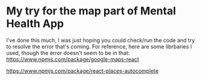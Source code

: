 # My try for the map part of Mental Health App

I've done this much, I was just hoping you could check/run the code and try to resolve the error that's coming.
For reference, here are some librbaries I used, though the error doesn't seem to be in that:
https://www.npmjs.com/package/google-maps-react

https://www.npmjs.com/package/react-places-autocomplete





